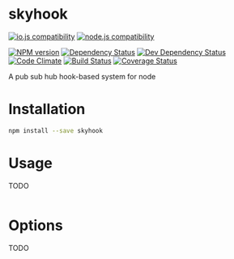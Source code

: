 # skyhook

[![io.js compatibility](https://img.shields.io/badge/io.js-compatible-brightgreen.svg?style=flat)](https://iojs.org/)
[![node.js compatibility](https://img.shields.io/badge/node.js-compatible-brightgreen.svg?style=flat)](https://nodejs.org/)

[![NPM version](http://img.shields.io/npm/v/skyhook.svg?style=flat)](https://www.npmjs.org/package/skyhook)
[![Dependency Status](http://img.shields.io/david/ksmithut/skyhook.svg?style=flat)](https://david-dm.org/ksmithut/skyhook)
[![Dev Dependency Status](http://img.shields.io/david/dev/ksmithut/skyhook.svg?style=flat)](https://david-dm.org/ksmithut/skyhook#info=devDependencies&view=table)
[![Code Climate](http://img.shields.io/codeclimate/github/ksmithut/skyhook.svg?style=flat)](https://codeclimate.com/github/ksmithut/skyhook)
[![Build Status](http://img.shields.io/travis/ksmithut/skyhook/master.svg?style=flat)](https://travis-ci.org/ksmithut/skyhook)
[![Coverage Status](http://img.shields.io/codeclimate/coverage/github/ksmithut/skyhook.svg?style=flat)](https://codeclimate.com/github/ksmithut/skyhook)

A pub sub hub hook-based system for node

# Installation

```bash
npm install --save skyhook
```

# Usage

TODO

```js

```

# Options

TODO
